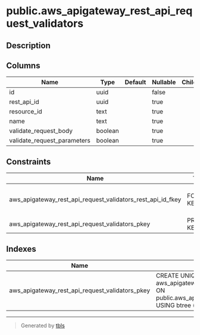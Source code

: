 # public.aws_apigateway_rest_api_request_validators

## Description

## Columns

| Name | Type | Default | Nullable | Children | Parents | Comment |
| ---- | ---- | ------- | -------- | -------- | ------- | ------- |
| id | uuid |  | false |  |  |  |
| rest_api_id | uuid |  | true |  | [public.aws_apigateway_rest_apis](public.aws_apigateway_rest_apis.md) |  |
| resource_id | text |  | true |  |  |  |
| name | text |  | true |  |  |  |
| validate_request_body | boolean |  | true |  |  |  |
| validate_request_parameters | boolean |  | true |  |  |  |

## Constraints

| Name | Type | Definition |
| ---- | ---- | ---------- |
| aws_apigateway_rest_api_request_validators_rest_api_id_fkey | FOREIGN KEY | FOREIGN KEY (rest_api_id) REFERENCES aws_apigateway_rest_apis(id) ON DELETE CASCADE |
| aws_apigateway_rest_api_request_validators_pkey | PRIMARY KEY | PRIMARY KEY (id) |

## Indexes

| Name | Definition |
| ---- | ---------- |
| aws_apigateway_rest_api_request_validators_pkey | CREATE UNIQUE INDEX aws_apigateway_rest_api_request_validators_pkey ON public.aws_apigateway_rest_api_request_validators USING btree (id) |

---

> Generated by [tbls](https://github.com/k1LoW/tbls)
